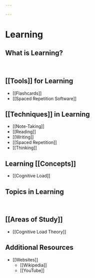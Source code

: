 ```yaml
---

---
```


# Learning

## What is **Learning?**

 

## [[Tools]] for Learning

-   [[Flashcards]]
-   [[Spaced Repetition Software]]

## [[Techniques]] in Learning

-   [[Note-Taking]]
-   [[Reading]]
-   [[Writing]]
-   [[Spaced Repetition]]
-   [[Thinking]]

## Learning [[Concepts]]

-   [[Cognitive Load]]

## Topics in Learning

 

## [[Areas of Study]]

-   [[Cognitive Load Theory]]

## Additional Resources

-   [[Websites]]
    -   [[Wikipedia]]
    -   [[YouTube]]
